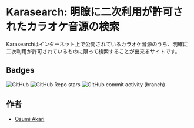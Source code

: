 # Karasearch: 明瞭に二次利用が許可されたカラオケ音源の検索

Karasearchはインターネット上で公開されているカラオケ音源のうち、明確に二次利用が許可されているものに限って検索することが出来るサイトです。

## Badges
![GitHub](https://img.shields.io/github/license/oageo/karasearch)
![GitHub Repo stars](https://img.shields.io/github/stars/oageo/karasearch)
![GitHub commit activity (branch)](https://img.shields.io/github/commit-activity/y/oageo/karasearch)


## 作者
* [Osumi Akari](https://github.com/oageo)